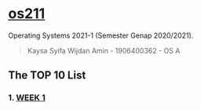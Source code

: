 # [os211](https://github.com/kaysakay/os211)
Operating Systems 2021-1 (Semester Genap 2020/2021).

> Kaysa Syifa Wijdan Amin - 1906400362 - OS A

## The TOP 10 List

### 1. [WEEK 1](https://github.com/kaysakay/os211/W01/)
